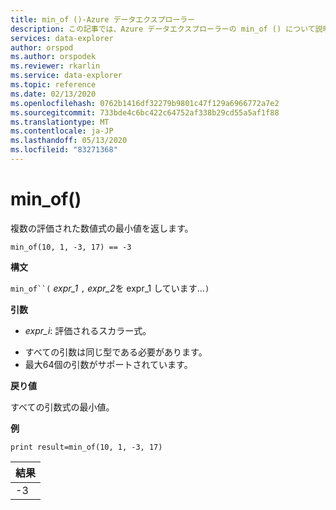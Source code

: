 ```yaml
---
title: min_of ()-Azure データエクスプローラー
description: この記事では、Azure データエクスプローラーの min_of () について説明します。
services: data-explorer
author: orspod
ms.author: orspodek
ms.reviewer: rkarlin
ms.service: data-explorer
ms.topic: reference
ms.date: 02/13/2020
ms.openlocfilehash: 0762b1416df32279b9801c47f129a6966772a7e2
ms.sourcegitcommit: 733bde4c6bc422c64752af338b29cd55a5af1f88
ms.translationtype: MT
ms.contentlocale: ja-JP
ms.lasthandoff: 05/13/2020
ms.locfileid: "83271368"
---
```

# <a name="min_of"></a>min_of()

複数の評価された数値式の最小値を返します。

```kusto
min_of(10, 1, -3, 17) == -3
```

**構文**

`min_of``(` *expr_1* `,` *expr_2*を expr_1 しています...`)`

**引数**

* *expr_i*: 評価されるスカラー式。

- すべての引数は同じ型である必要があります。
- 最大64個の引数がサポートされています。

**戻り値**

すべての引数式の最小値。

**例**

<!-- csl: https://help.kusto.windows.net/Samples  -->
```kusto
print result=min_of(10, 1, -3, 17) 
```

|結果|
|---|
|-3|

